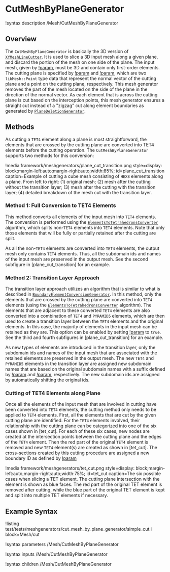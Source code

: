# CutMeshByPlaneGenerator

!syntax description /Mesh/CutMeshByPlaneGenerator

## Overview

The `CutMeshByPlaneGenerator` is basically the 3D version of [`XYMeshLineCutter`](/XYMeshLineCutter.md). It is used to slice a 3D input mesh along a given plane, and discard the portion of the mesh on one side of the plane. The input mesh, given by [!param](/Mesh/CutMeshByPlaneGenerator/input), must be 3D and contain only first-order elements. The cutting plane is specified by [!param](/Mesh/CutMeshByPlaneGenerator/plane_normal) and [!param](/Mesh/CutMeshByPlaneGenerator/plane_point), which are two `libMesh::Point` type data that represent the normal vector of the cutting plane and a point on the cutting plane, respectively. This mesh generator removes the part of the mesh located on the side of the plane in the direction of the normal vector. As each element that is across the cutting plane is cut based on the interception points, this mesh generator ensures a straight cut instead of a "zigzag" cut along element boundaries as generated by [`PlaneDeletionGenerator`](/PlaneDeletionGenerator.md).

## Methods

As cutting a `TET4` element along a plane is most straightforward, the elements that are crossed by the cutting plane are converted into TET4 elements before the cutting operation. The `CutMeshByPlaneGenerator` supports two methods for this conversion:

!media framework/meshgenerators/plane_cut_transition.png
       style=display: block;margin-left:auto;margin-right:auto;width:85%;
       id=plane_cut_transition
       caption=Example of cutting a cube mesh consisting of `HEX8` elements along a plane. From left to right: (1) original mesh; (2) mesh after the cutting without the transition layer; (3) mesh after the cutting with the transition layer; (4) detailed breakdown of the mesh cut with the transition layer.

### Method 1: Full Conversion to TET4 Elements

This method converts all elements of the input mesh into `TET4` elements. The conversion is performed using the [`ElementsToTetrahedronsConverter`](/ElementsToTetrahedronsConverter.md) algorithm, which splits non-`TET4` elements into `TET4` elements. Note that only those elements that will be fully or partially retained after the cutting are split.

As all the non-`TET4` elements are converted into `TET4` elements, the output mesh only contains `TET4` elements. Thus, all the subdomain ids and names of the input mesh are preserved in the output mesh. See the second subfigure in [plane_cut_transition] for an example.

### Method 2: Transition Layer Approach

The transition layer approach utilizes an algorithm that is similar to what is described in [`BoundaryElementConversionGenerator`](/BoundaryElementConversionGenerator.md). In this method, only the elements that are crossed by the cutting plane are converted into `TET4` elements (using the [`ElementsToTetrahedronsConverter`](/ElementsToTetrahedronsConverter.md) algorithm). The elements that are adjacent to these converted `TET4` elements are also converted into a combination of `TET4` and `PYRAMID5` elements, which are then used to create a transition layer between the `TET4` elements and the original elements. In this case, the majority of elements in the input mesh can be retained as they are. This option can be enabled by setting [!param](/Mesh/CutMeshByPlaneGenerator/generate_transition_layer) to `true`. See the third and fourth subfigures in [plane_cut_transition] for an example.

As new types of elements are introduced in the transition layer, only the subdomain ids and names of the input mesh that are associated with the retained elements are preserved in the output mesh. The new `TET4` and `PYRAMID5` elements in the transition layer are assigned new subdomain names that are based on the original subdomain names with a suffix defined by [!param](/Mesh/CutMeshByPlaneGenerator/converted_pyramid_element_subdomain_name_suffix) and [!param](/Mesh/CutMeshByPlaneGenerator/converted_tet_element_subdomain_name_suffix), respectively. The new subdomain ids are assigned by automatically shifting the original ids.

### Cutting of TET4 Elements along Plane

Once all the elements of the input mesh that are involved in cutting have been converted into `TET4` elements, the cutting method only needs to be applied to `TET4` elements. First, all the elements that are cut by the given cutting plane are identified. For the `TET4` elements involved, their relationship with the cutting plane can be categorized into one of the six cases shown in [tet_cut]. For each of these six cases, new nodes are created at the intersection points between the cutting plane and the edges of the `TET4` element. Then the red part of the original `TET4` element is removed and new `TET4` element(s) are created as shown in [tet_cut]. The cross-sections created by this cutting procedure are assigned a new boundary ID as defined by [!param](/Mesh/CutMeshByPlaneGenerator/cut_face_id)

!media framework/meshgenerators/tet_cut.png
      style=display: block;margin-left:auto;margin-right:auto;width:75%;
      id=tet_cut
      caption=The six possible cases when slicing a TET element. The cutting plane intersection with the element is shown as blue faces. The red part of the original TET element is removed after cutting, while the blue part of the original TET element is kept and split into multiple TET elements if necessary.

## Example Syntax

!listing test/tests/meshgenerators/cut_mesh_by_plane_generator/simple_cut.i block=Mesh/cut

!syntax parameters /Mesh/CutMeshByPlaneGenerator

!syntax inputs /Mesh/CutMeshByPlaneGenerator

!syntax children /Mesh/CutMeshByPlaneGenerator

